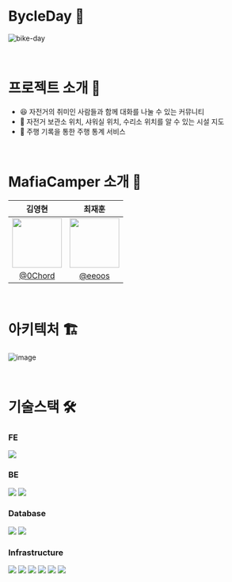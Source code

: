 
# BycleDay 🚴
![bike-day](https://github.com/user-attachments/assets/bcbe1bf9-0f5d-42b3-b1d7-e620c38801b6)


<br/>

# 프로젝트 소개 📝
- 😆 자전거의 취미인 사람들과 함께 대화를 나눌 수 있는 커뮤니티 <br/>
- 💖 자전거 보관소 위치, 샤워실 위치, 수리소 위치를 알 수 있는 시설 지도 <br/>
- 🚃 주행 기록을 통한 주행 통계 서비스 <br/>

<br/>

# MafiaCamper 소개 🌱

| 김영현 | 최재훈 |
|:---:|:---:|
| <img src="https://github.com/0Chord.png" width="100" height="100"> | <img src="https://github.com/eeoos.png" width="100" height="100"> |
| [@0Chord](https://github.com/0Chord) | [@eeoos](https://github.com/eeoos) |
<br/>

# 아키텍처 🏗️
![image](https://github.com/user-attachments/assets/fecc66dd-98e1-4f52-9a27-83de25a0b7c7)

<br/>

# 기술스택 🛠️
### FE
<div>
  <img src="https://img.shields.io/badge/Flutter-02569B?style=for-the-badge&logo=flutter&logoColor=white"/>
</div>

### BE
<div>
  <img src="https://img.shields.io/badge/java-007396?style=for-the-badge&logo=java&logoColor=white"/>
  <img src="https://img.shields.io/badge/Spring-6DB33F?style=for-the-badge&logo=Spring&logoColor=white"/>
</div>

### Database
<div>
  <img src="https://img.shields.io/badge/mysql-4479A1?style=for-the-badge&logo=mysql&logoColor=white">
  <img src="https://img.shields.io/badge/redis-%23DD0031.svg?style=for-the-badge&logo=redis&logoColor=white">
</div>

### Infrastructure
<div>
  <img src="https://img.shields.io/badge/Ubuntu-E95420?style=for-the-badge&logo=Ubuntu&logoColor=white"/>
  <img src="https://img.shields.io/badge/nginx-009639?style=for-the-badge&logo=nginx&logoColor=white">
  <img src="https://img.shields.io/badge/docker-2496ED?style=for-the-badge&logo=docker&logoColor=white">
  <img src="https://img.shields.io/badge/Google Cloud-4285F4?style=for-the-badge&logo=Google Cloud&logoColor=white"/>
  <img src="https://img.shields.io/badge/Git-F05032?style=for-the-badge&logo=git&logoColor=white"/>
  <img src="https://img.shields.io/badge/GitHub-181717?style=for-the-badge&logo=GitHub&logoColor=white"/>
</div>
